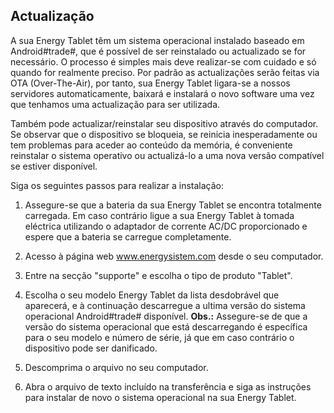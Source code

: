## Actualização

A sua Energy Tablet têm um sistema operacional instalado baseado em Android#trade#, que é possível de ser reinstalado ou actualizado se for necessário. O processo é simples mais deve realizar-se com cuidado e só quando for realmente preciso. Por padrão as actualizações serão feitas via OTA (Over-The-Air), por tanto, sua Energy Tablet ligara-se a nossos servidores automaticamente, baixará e instalará o novo software uma vez que tenhamos uma actualização para ser utilizada.  

Também pode actualizar/reinstalar seu dispositivo através do computador. Se observar que o dispositivo se bloqueia, se reinicia inesperadamente ou tem problemas para aceder ao conteúdo da memória, é conveniente reinstalar o sistema operativo ou actualizá-lo a uma nova versão compatível se estiver disponível.

Siga os seguintes passos para realizar a instalação:

1. Assegure-se que a bateria da sua Energy Tablet se encontra totalmente carregada. Em caso contrário ligue a sua Energy Tablet à tomada eléctrica utilizando o adaptador de corrente AC/DC proporcionado e espere que a bateria se carregue completamente. 

2. Acesso à página web www.energysistem.com desde o seu computador. 

3. Entre na secção "supporte" e escolha o tipo de produto "Tablet".

4. Escolha o seu modelo Energy Tablet da lista desdobrável que aparecerá, e à continuação descarregue a ultima versão do sistema operacional Android#trade# disponível.
**Obs.:** 
Assegure-se de que a versão do sistema operacional que está descarregando é específica para o seu modelo e número de série, já que em caso contrário o dispositivo pode ser danificado. 

5. Descomprima o arquivo no seu computador.

6. Abra o arquivo de texto incluído na transferência e siga as instruções para instalar de novo o sistema operacional na sua Energy Tablet. 
